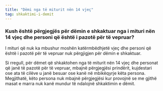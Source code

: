 ```yaml
---
title: "Dëmi nga të miturit nën 14 vjeç"
tag: shkaktimi-i-demit
---
```


### Kush është përgjegjës për dëmin e shkaktuar nga i mituri nën 14 vjeç dhe personi që është i pazotë për të vepruar?

I mituri që nuk ka mbushur moshën katërmbëdhjetë vjeç dhe personi që është i pazotë për të vepruar nuk përgjigjen për dëmin e shkaktuar.

Si rregull, për dëmet që shkaktohen nga të miturit nën 14 vjeç dhe personat që janë të pazotë për të vepruar, mbajnë përgjegjësi prindërit, kujdestari ose ata të cilëve u janë besuar ose kanë në mbikëqyrje këta persona. Megjithatë, këto persona nuk mbajnë përgjegjësi kur provojnë se me gjithë masat e marra nuk kanë mundur të ndalojnë shkaktimin e dëmit.
